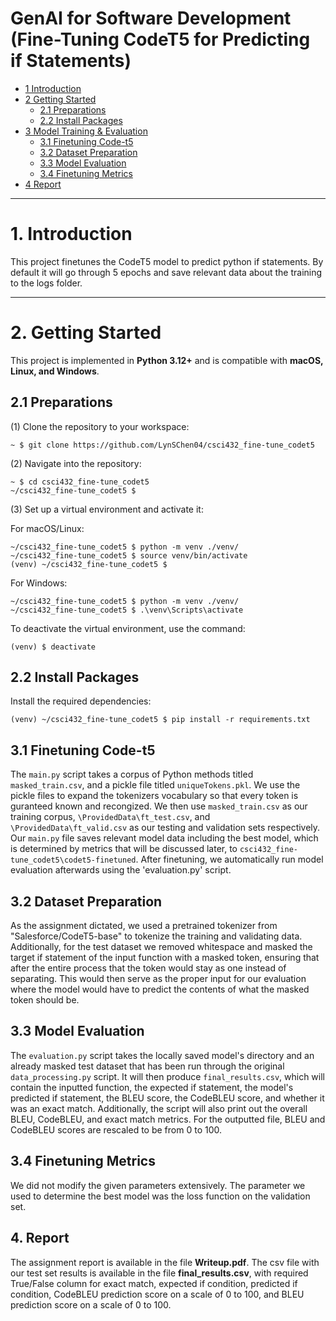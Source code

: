# GenAI for Software Development (Fine-Tuning CodeT5 for Predicting if Statements)

- [1 Introduction](#1-introduction)
- [2 Getting Started](#2-getting-started)
  - [2.1 Preparations](#21-preparations)
  - [2.2 Install Packages](#22-install-packages)
- [3 Model Training & Evaluation](#3-model-training--evaluation)
  - [3.1 Finetuning Code-t5](#31-finetuning-code-t5)
  - [3.2 Dataset Preparation](#32-dataset-preparation)
  - [3.3 Model Evaluation](#33-model-evaluation)
  - [3.4 Finetuning Metrics](#34-finetuning-metrics)
- [4 Report](#4-report)

---

# **1. Introduction**

This project finetunes the CodeT5 model to predict python if statements. By default it will go through 5 epochs and save relevant data about the training to the logs folder.

---

# **2. Getting Started**

This project is implemented in **Python 3.12+** and is compatible with **macOS, Linux, and Windows**.

## **2.1 Preparations**

(1) Clone the repository to your workspace:

```shell
~ $ git clone https://github.com/LynSChen04/csci432_fine-tune_codet5
```

(2) Navigate into the repository:

```
~ $ cd csci432_fine-tune_codet5
~/csci432_fine-tune_codet5 $
```

(3) Set up a virtual environment and activate it:

For macOS/Linux:

```
~/csci432_fine-tune_codet5 $ python -m venv ./venv/
~/csci432_fine-tune_codet5 $ source venv/bin/activate
(venv) ~/csci432_fine-tune_codet5 $
```

For Windows:

```
~/csci432_fine-tune_codet5 $ python -m venv ./venv/
~/csci432_fine-tune_codet5 $ .\venv\Scripts\activate
```

To deactivate the virtual environment, use the command:

```
(venv) $ deactivate
```

## **2.2 Install Packages**

Install the required dependencies:

```shell
(venv) ~/csci432_fine-tune_codet5 $ pip install -r requirements.txt
```

## **3.1 Finetuning Code-t5**

The `main.py` script takes a corpus of Python methods titled `masked_train.csv`, and a pickle file titled `uniqueTokens.pkl`. We use the pickle files to expand the tokenizers vocabulary so that every token is guranteed known and recongized. We then use `masked_train.csv` as our training corpus, `\ProvidedData\ft_test.csv`, and `\ProvidedData\ft_valid.csv` as our testing and validation sets respectively. Our `main.py` file saves relevant model data including the best model, which is determined by metrics that will be discussed later, to `csci432_fine-tune_codet5\codet5-finetuned`. After finetuning, we automatically run model evaluation afterwards using the 'evaluation.py' script.

## **3.2 Dataset Preparation**

As the assignment dictated, we used a pretrained tokenizer from "Salesforce/CodeT5-base" to tokenize the training and validating data. Additionally, for the test dataset we removed whitespace and masked the target if statement of the input function with a masked token, ensuring that after the entire process that the token would stay as one instead of separating. This would then serve as the proper input for our evaluation where the model would have to predict the contents of what the masked token should be.

## **3.3 Model Evaluation**

The `evaluation.py` script takes the locally saved model's directory and an already masked test dataset that has been run through the original `data_processing.py` script. It will then produce `final_results.csv`, which will contain the inputted function, the expected if statement, the model's predicted if statement, the BLEU score, the CodeBLEU score, and whether it was an exact match. Additionally, the script will also print out the overall BLEU, CodeBLEU, and exact match metrics. For the outputted file, BLEU and CodeBLEU scores are rescaled to be from 0 to 100.

## **3.4 Finetuning Metrics**

We did not modify the given parameters extensively. The parameter we used to determine the best model was the loss function on the validation set.

## 4. Report

The assignment report is available in the file **Writeup.pdf**.
The csv file with our test set results is available in the file **final_results.csv**, with required True/False column for exact match, expected if condition, predicted if condition, CodeBLEU prediction score on a scale of 0 to 100, and BLEU prediction score on a scale of 0 to 100.
